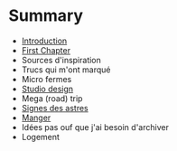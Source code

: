 # Summary

* [Introduction](README.md)
* [First Chapter](chapter1.md)
* Sources d'inspiration
* Trucs qui m'ont marqué
* Micro fermes
* [Studio design](studio-design.md)
* Mega \(road\) trip
* [Signes des astres](signes-des-astres.md)
* [Manger](manger.md)
* Idées pas ouf que j'ai besoin d'archiver
* Logement

